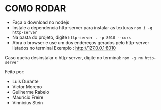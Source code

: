 # COMO RODAR
 - Faça o download no nodejs
 - Instale a dependencia http-server para instalar as texturas `npm i -g http-server`
 - Na pasta do projeto, digite `http-server . -p 8010 --cors`
 - Abra o browser e use um dos endereços gerados pelo http-server listados no terminal
 Exemplo : http://127.0.0.1:8010

 Caso queira desinstalar o http-server, digite no terminal: `npm -g rm http-server`

 Feito por:
 - Luis Durante
 - Victor Moreno
 - Guilherme Rabelo
 - Maurício Freire
 - Vinnicius Stein